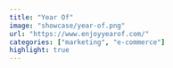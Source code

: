 ```yaml
---
title: "Year Of"
image: "showcase/year-of.png"
url: "https://www.enjoyyearof.com/"
categories: ["marketing", "e-commerce"]
highlight: true
---
```

